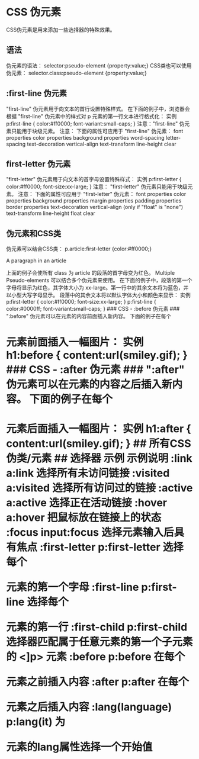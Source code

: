# CSS 伪元素 #
CSS伪元素是用来添加一些选择器的特殊效果。
## 语法 ##
伪元素的语法：
selector:pseudo-element {property:value;}
CSS类也可以使用伪元素：
selector.class:pseudo-element {property:value;}

## :first-line 伪元素 ##
"first-line" 伪元素用于向文本的首行设置特殊样式。
在下面的例子中，浏览器会根据 "first-line" 伪元素中的样式对 p 元素的第一行文本进行格式化：
实例
p:first-line 
{
color:#ff0000;
font-variant:small-caps;
}
注意："first-line" 伪元素只能用于块级元素。
注意： 下面的属性可应用于 "first-line" 伪元素：
font properties
color properties 
background properties
word-spacing
letter-spacing
text-decoration
vertical-align
text-transform
line-height
clear
## first-letter 伪元素 ##
"first-letter" 伪元素用于向文本的首字母设置特殊样式：
实例
p:first-letter 
{
color:#ff0000;
font-size:xx-large;
}
注意： "first-letter" 伪元素只能用于块级元素。
注意： 下面的属性可应用于 "first-letter" 伪元素： 
font properties
color properties 
background properties
margin properties
padding properties
border properties
text-decoration
vertical-align (only if "float" is "none")
text-transform
line-height
float
clear
## 伪元素和CSS类 ##
伪元素可以结合CSS类： 
p.article:first-letter {color:#ff0000;}

<p class="article">A paragraph in an article</p>
上面的例子会使所有 class 为 article 的段落的首字母变为红色。
Multiple Pseudo-elements
可以结合多个伪元素来使用。
在下面的例子中，段落的第一个字母将显示为红色，其字体大小为 xx-large。第一行中的其余文本将为蓝色，并以小型大写字母显示。
段落中的其余文本将以默认字体大小和颜色来显示：
实例
p:first-letter
{
color:#ff0000;
font-size:xx-large;
}
p:first-line 
{
color:#0000ff;
font-variant:small-caps;
}
### CSS - :before 伪元素 ###
":before" 伪元素可以在元素的内容前面插入新内容。
下面的例子在每个 <h1>元素前面插入一幅图片：
实例
h1:before 
{
content:url(smiley.gif);
}
### CSS - :after 伪元素 ###
":after" 伪元素可以在元素的内容之后插入新内容。
下面的例子在每个 <h1> 元素后面插入一幅图片：
实例
h1:after
{
content:url(smiley.gif);
}
## 所有CSS伪类/元素 ##
选择器	示例	示例说明
:link	a:link	选择所有未访问链接
:visited	a:visited	选择所有访问过的链接
:active	a:active	选择正在活动链接
:hover	a:hover	把鼠标放在链接上的状态
:focus	input:focus	选择元素输入后具有焦点
:first-letter	p:first-letter	选择每个<p> 元素的第一个字母
:first-line	p:first-line	选择每个<p> 元素的第一行
:first-child	p:first-child	选择器匹配属于任意元素的第一个子元素的 <]p> 元素
:before	p:before	在每个<p>元素之前插入内容
:after	p:after	在每个<p>元素之后插入内容
:lang(language)	p:lang(it)	为<p>元素的lang属性选择一个开始值